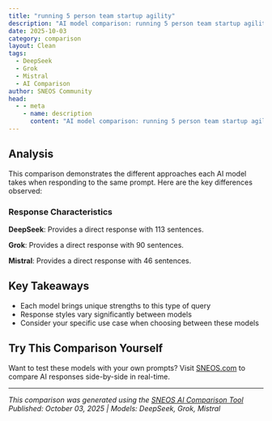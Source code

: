 ```yaml
---
title: "running 5 person team startup agility"
description: "AI model comparison: running 5 person team startup agility..."
date: 2025-10-03
category: comparison
layout: Clean
tags:
  - DeepSeek
  - Grok
  - Mistral
  - AI Comparison
author: SNEOS Community
head:
  - - meta
    - name: description
      content: "AI model comparison: running 5 person team startup agility..."
---
```


<ChatComparison
  title="running 5 person team startup agility"
  prompt="running 5 person team startup agility"
  :responses='{
    "DeepSeek": "Of course. Running a 5-person startup requires a hyper-focused, pragmatic, and highly communicative form of agility. You can\u0027t afford the overhead of a large-scale framework, but you desperately need the benefits.\n\nHere\u2019s a comprehensive guide to achieving true agility in a 5-person startup team.\n\n### The Core Philosophy: \u0022Doing, Not Ceremony\u0022\n\nForget rigid adherence to Scrum or SAFe. Your goal is to create a fast, feedback-driven engine. Your process should be a **means to an end**, and that end is **building the right thing and getting it to customers quickly.**\n\n---\n\n### 1. Team Structure \u0026 Roles (The \u0022Who\u0022)\n\nIn a 5-person team, everyone wears multiple hats, but clarity is key.\n\n*   **The Product Person (1):** Often the CEO or a founder. Owns the \u0022Why.\u0022 They are responsible for the vision, customer discovery, and prioritizing the backlog. They are the voice of the customer.\n*   **The Tech Lead (1):** A senior engineer who owns the \u0022How.\u0022 They make key technical decisions, ensure code quality, and mentor others. They are the architect and the glue of the engineering effort.\n*   **The Developers (2-3):** The execution muscle. They build features, fix bugs, and contribute to technical discussions. They are also responsible for testing and deployment.\n*   **The Designer (0.5 - 1):** Often a part-time role or a hat worn by the Product Person or a developer. Responsible for UX/UI. As you grow, this becomes a full-time role.\n\n**Crucial Mindset:** **\u0022No Silos.\u0022** The developer should feel comfortable giving product feedback, and the product person should understand technical constraints. Everyone is responsible for the product\u0027s success.\n\n---\n\n### 2. The Hybrid Process (The \u0022How\u0022)\n\nDon\u0027t call it Scrum or Kanban. Call it \u0022our weekly rhythm.\u0022 This is a lightweight, hybrid model that works perfectly.\n\n#### **The Weekly Cycle (The Heartbeat)**\n\n*   **Monday: Kick-off \u0026 Planning (30-45 mins)**\n    *   **Review Last Week:** What did we ship? What did we learn?\n    *   **Plan This Week:** The Product Person presents the top 3-5 priorities for the week.\n    *   **Collaborative Breakdown:** The whole team discusses each item. \u0022How will we build this? Any unknowns?\u0022 The goal is to create a shared understanding, not a detailed estimate.\n    *   **Output:** A clear, short list of what the team commits to focusing on this week. This goes on a **Kanban board** (see below).\n\n*   **Tuesday - Thursday: Focused Execution (The \u0022Sprint\u0022)**\n    *   **Daily Stand-up (10 mins max):** This is critical. Each person answers:\n        1.  What did I do yesterday?\n        2.  What am I doing today?\n        3.  **What is blocking me?** (This is the most important part).\n    *   **No Interruptions Rule:** Protect deep work. Use a \u0022Do Not Disturb\u0022 signal (headphones, status) and async communication (Slack) for non-urgent matters.\n    *   **Pair Programming/Mob Programming:** With 5 people, this is incredibly powerful for solving hard problems, spreading knowledge, and improving quality.\n\n*   **Friday: Review \u0026 Retrospective (60 mins)**\n    *   **Demo/Review (30 mins):** Show what you built. This isn\u0027t for investors; it\u0027s for the team. **Actually use the new feature.** Did it work as expected? Does it feel right? Invite early users if possible.\n    *   **Retrospective (30 mins):** The most important meeting for improvement. Discuss:\n        *   What went well this week?\n        *   What could be improved?\n        *   What will we try differently next week? (Create one actionable experiment).\n\n#### **The Visual Tool: The Kanban Board**\n\nUse a simple physical whiteboard or a digital tool like Trello, Linear, or Jira.\n\n**Columns:**\n*   **Backlog** (Everything we *could* do)\n*   **This Week** (What we *will* do)\n*   **In Progress** (Limit to 1-2 items per person!)\n*   **Review/QA** (Code review and quick testing)\n*   **Done** (Shipped and in users\u0027 hands)\n\n**Benefits:** It creates visibility, limits work-in-progress (preventing context switching), and provides a constant sense of progress.\n\n---\n\n### 3. Key Practices for Hyper-Efficiency\n\n*   **Bias for Action:** If a discussion goes on for more than 10 minutes, timebox it and make a decision. You can always change it later. **\u0022Done is better than perfect.\u0022**\n*   **Build \u2192 Measure \u2192 Learn, on a Micro-Scale:** Every feature is a hypothesis. Ship a small, \u0022minimum lovable\u0022 version to a few users and get feedback *within days*, not weeks.\n*   **Automate Everything:** Your CI/CD (Continuous Integration/Continuous Deployment) pipeline is your best employee. Automate testing, builds, and deployments. You should be able to ship code to production multiple times a day with confidence.\n*   **Embrace \u0022Good Enough\u0022:** You don\u0027t need a scalable, enterprise-grade solution for V1. Use off-the-shelf services (e.g., Firebase, Supabase, Stripe) to build faster. Avoid \u0022premature optimization.\u0022\n*   **Default to Transparency:** Everyone has access to everything: code, metrics, customer feedback, financials (to a reasonable degree). This builds trust and empowers everyone to make better decisions.\n\n---\n\n### 4. Common Pitfalls \u0026 How to Avoid Them\n\n| Pitfall | Symptom | Solution |\n| :--- | :--- | :--- |\n| **Feature Bloat** | Endless debates about edge cases; slow progress. | **Timebox design/planning.** Build the smallest thing that delivers core value. Say \u0022no\u0022 more often. |\n| **Founder-Driven \u0022Agility\u0022** | The CEO changes priorities daily, causing chaos. | **Protect the weekly cycle.** The CEO/Priority-setter must respect the team\u0027s focus. Changes go into the *next* week\u0027s planning. |\n| **Hero Culture** | One person works 80-hour weeks and becomes a bottleneck. | **Promote pairing and knowledge sharing.** Document key processes. Sustainability \u003E short-term bursts. |\n| **Skipping Retrospectives** | The same problems keep happening; team morale drops. | **Make retros sacred.** They are not a \u0022nice-to-have.\u0022 They are the engine of improvement. |\n| **No Customer Feedback** | Building in a vacuum; building things nobody wants. | **Mandate weekly user contact.** Even if it\u0027s just watching one user struggle with your product on a video call. |\n\n### Sample One-Week Snapshot\n\n*   **Monday:** Plan to build a new \u0022Export Data\u0022 feature. Team agrees on a simple CSV export as V1.\n*   **Tue-Wed:** Two developers pair-program to build it. Tech lead works on a tricky performance issue. Designer prepares assets for the next feature.\n*   **Daily Stand-ups:** Quick syncs reveal a small API bottleneck, which is fixed immediately.\n*   **Thursday:** Feature is code-reviewed, tested, and deployed to a small group of beta users.\n*   **Friday:**\n    *   **Demo:** The team watches a beta user successfully export their data. They notice the user looked for the button in the wrong place.\n    *   **Retro:** The team realizes pairing worked well, but the deployment script was flaky. **Action Item:** Tech lead will fix the script on Monday morning.\n\nThis cycle is fast, focused, and creates tangible learning and improvement every single week. That is the essence of startup agility.",
    "Grok": "Running a 5-person startup requires a focus on agility to adapt quickly, innovate, and stay competitive despite limited resources. Agility in this context means being flexible, responsive to change, and efficient in decision-making. Below are key strategies and principles to ensure agility in a small startup team:\n\n---\n\n### 1. Adopt a Lean Mindset\n- **Focus on MVP (Minimum Viable Product):** Build only what\u2019s necessary to test your idea with customers. Avoid over-engineering or over-investing in features before validating your concept.\n- **Iterate Quickly:** Use short development cycles to test, learn, and improve your product based on real user feedback.\n- **Cut Waste:** Eliminate processes, tools, or tasks that don\u2019t add value to your customers or business.\n\n**Action Tip:** Use tools like the Lean Canvas to map out your business model and prioritize key assumptions to test.\n\n---\n\n### 2. Foster Clear Communication\n- With a small team, communication is critical to avoid misalignment.\n- **Daily Check-Ins:** Hold quick stand-up meetings (5-10 minutes) to discuss progress, blockers, and next steps.\n- **Use Collaborative Tools:** Leverage tools like Slack, Trello, or Asana to keep everyone on the same page without lengthy meetings.\n- **Transparency:** Ensure everyone understands the startup\u2019s goals, priorities, and challenges.\n\n**Action Tip:** Set up a shared calendar for deadlines and use a project management tool to track tasks and responsibilities.\n\n---\n\n### 3. Embrace Cross-Functional Roles\n- In a 5-person team, each member often wears multiple hats.\n- **Skill Sharing:** Encourage team members to learn and take on tasks outside their primary expertise (e.g., a developer helping with marketing or a marketer contributing to customer support).\n- **Flexibility:** Avoid rigid job descriptions\u2014let team members step into roles based on current needs.\n- **Empower Decision-Making:** Give individuals autonomy to solve problems without constant approvals, speeding up execution.\n\n**Action Tip:** Identify each team member\u2019s core skills and secondary skills, and create a skills matrix to understand where overlap or gaps exist.\n\n---\n\n### 4. Prioritize and Focus\n- With limited resources, you can\u2019t do everything at once.\n- **Set Clear Goals:** Use frameworks like OKRs (Objectives and Key Results) to define measurable outcomes and focus on what matters most.\n- **Time-Box Tasks:** Limit the time spent on specific tasks or projects to avoid scope creep.\n- **Say No:** Avoid distractions or \u201Cnice-to-have\u201D ideas that don\u2019t align with your immediate goals.\n\n**Action Tip:** Hold a weekly planning session to prioritize tasks and ensure the team is aligned on the top 2-3 goals for the week.\n\n---\n\n### 5. Leverage Agile Methodologies\n- Borrow principles from Agile or Scrum to structure your workflow.\n- **Sprints:** Work in short cycles (e.g., 1-2 weeks) to deliver small, incremental results.\n- **Retrospectives:** At the end of each sprint, discuss what went well, what didn\u2019t, and how to improve.\n- **Backlog Management:** Maintain a list of tasks and prioritize them based on impact and urgency.\n\n**Action Tip:** Use a tool like Jira or Trello to create a Kanban board for visualizing tasks in \u201CTo Do,\u201D \u201CIn Progress,\u201D and \u201CDone\u201D categories.\n\n---\n\n### 6. Stay Customer-Centric\n- Agility means responding to customer needs quickly.\n- **Gather Feedback Early:** Talk to users or customers regularly through surveys, interviews, or usability tests.\n- **Pivot When Necessary:** If feedback shows your product or strategy isn\u2019t working, don\u2019t hesitate to pivot.\n- **Build Relationships:** With a small team, you can directly engage with early customers to build loyalty and get candid insights.\n\n**Action Tip:** Assign one team member to be the primary point of contact for customer feedback and ensure insights are shared with the team.\n\n---\n\n### 7. Automate and Outsource\n- Maximize efficiency by automating repetitive tasks and outsourcing non-core activities.\n- **Automation Tools:** Use tools like Zapier for workflow automation, Buffer for social media scheduling, or QuickBooks for accounting.\n- **Freelancers/Contractors:** Outsource specialized tasks (e.g., graphic design, content writing) to save time and focus on your core strengths.\n\n**Action Tip:** Audit your team\u2019s weekly tasks to identify repetitive work that can be automated or delegated.\n\n---\n\n### 8. Maintain Team Morale and Energy\n- A small team can burn out quickly if overworked or stressed.\n- **Celebrate Wins:** Acknowledge small achievements to keep motivation high.\n- **Flexible Work:** Allow remote work or flexible hours to support work-life balance.\n- **Open Dialogue:** Encourage team members to voice concerns or ideas without fear of judgment.\n\n**Action Tip:** Schedule a monthly team-building activity (virtual or in-person) to strengthen bonds and recharge.\n\n---\n\n### 9. Monitor Key Metrics\n- Agility requires data-driven decisions.\n- **Track KPIs:** Focus on a few key performance indicators (e.g., customer acquisition cost, monthly recurring revenue, or user retention) to measure progress.\n- **Avoid Over-Analysis:** Don\u2019t get bogged down in too many metrics\u2014focus on actionable insights.\n- **Adapt Based on Data:** Use data to spot trends and adjust your strategy quickly.\n\n**Action Tip:** Use a simple dashboard tool like Google Data Studio or Mixpanel to visualize important metrics in real-time.\n\n---\n\n### 10. Stay Open to Change\n- In a startup, the only constant is change. Be prepared to adapt.\n- **Experiment Constantly:** Test new ideas, even if they fail, as failure is a learning opportunity.\n- **Market Awareness:** Stay updated on industry trends and competitor moves to anticipate shifts.\n- **Reassess Regularly:** Revisit your business model, product, or strategy every few months to ensure it\u2019s still relevant.\n\n**Action Tip:** Schedule a quarterly \u201Cstrategy review\u201D to evaluate whether your current direction aligns with market needs and team capabilities.\n\n---\n\n### Challenges to Agility in a 5-Person Startup (and Solutions)\n1. **Limited Bandwidth:** With only 5 people, workloads can be heavy.\n   - **Solution:** Delegate non-critical tasks, automate processes, and hire freelancers for short-term needs.\n2. **Decision Bottlenecks:** Small teams can struggle with too much reliance on one or two leaders.\n   - **Solution:** Distribute decision-making power and trust team members to act independently.\n3. **Skill Gaps:** A small team may lack expertise in key areas.\n   - **Solution:** Invest in learning (e.g., online courses) or partner with advisors/consultants for guidance.\n4. **Burnout:** High pressure and long hours can demotivate the team.\n   - **Solution:** Prioritize sustainable workloads and encourage time off.\n\n---\n\n### Final Thoughts\nAgility in a 5-person startup comes down to simplicity, adaptability, and teamwork. Keep processes lightweight, focus on delivering value to customers, and empower each team member to contribute meaningfully. By staying nimble and responsive, your small team can outmaneuver larger competitors and build a strong foundation for growth.\n\nIf you have specific areas of concern (e.g., product development, team dynamics, or funding), let me know, and I can dive deeper!",
    "Mistral": "Running a 5-person startup team requires agility, effective communication, and a clear focus on goals. Here are some strategies to help you maximize your team\u0027s productivity and agility:\n\n### 1. **Clear Vision and Goals**\n   - **Define Objectives:** Ensure everyone understands the company\u0027s vision, mission, and short-term goals.\n   - **Set Milestones:** Break down larger goals into smaller, achievable milestones.\n\n### 2. **Roles and Responsibilities**\n   - **Define Roles:** Clearly outline each team member\u0027s roles and responsibilities to avoid overlap and ensure accountability.\n   - **Cross-Functional Skills:** Encourage team members to develop cross-functional skills to increase flexibility and adaptability.\n\n### 3. **Effective Communication**\n   - **Regular Meetings:** Hold regular stand-up meetings (e.g., daily or weekly) to discuss progress, challenges, and next steps.\n   - **Open Channels:** Use communication tools like Slack, Microsoft Teams, or Zoom for real-time collaboration.\n   - **Transparency:** Foster a culture of transparency where team members feel comfortable sharing ideas and concerns.\n\n### 4. **Agile Methodologies**\n   - **Scrum or Kanban:** Implement agile methodologies like Scrum or Kanban to manage tasks and projects efficiently.\n   - **Sprint Planning:** Plan sprints (e.g., 2-week cycles) to focus on specific tasks and goals.\n   - **Retrospectives:** Conduct regular retrospectives to review what worked well and what didn\u0027t, and make improvements.\n\n### 5. **Prioritization**\n   - **Prioritize Tasks:** Use tools like Trello, Asana, or Jira to prioritize tasks and track progress.\n   - **Focus on MVP:** Prioritize the development of a Minimum Viable Product (MVP) to get to market quickly and gather feedback.\n\n### 6. **Customer Feedback**\n   - **Gather Feedback:** Regularly gather and analyze customer feedback to make informed decisions.\n   - **Iterate Quickly:** Be ready to pivot or iterate based on feedback and market conditions.\n\n### 7. **Resource Management**\n   - **Budgeting:** Keep a close eye on your budget and allocate resources wisely.\n   - **Time Management:** Use time-tracking tools to ensure efficient use of time and resources.\n\n### 8. **Team Building**\n   - **Team Bonding:** Organize team-building activities to foster a strong team spirit.\n   - **Mentorship:** Provide mentorship and support to help team members grow professionally.\n\n### 9. **Adaptability**\n   - **Stay Flexible:** Be prepared to adapt to changes quickly, whether it\u0027s a shift in market demand or a new opportunity.\n   - **Continuous Learning:** Encourage continuous learning and development to stay ahead of industry trends.\n\n### 10. **Health and Well-being**\n   - **Work-Life Balance:** Ensure team members have a healthy work-life balance to prevent burnout.\n   - **Mental Health:** Pay attention to mental health and provide support when needed.\n\n### Tools and Technologies\n   - **Project Management:** Trello, Asana, Jira\n   - **Communication:** Slack, Microsoft Teams, Zoom\n   - **Documentation:** Google Docs, Notion, Confluence\n   - **Development:** GitHub, GitLab, Bitbucket\n\n### Example Workflow\n1. **Monday:** Sprint planning meeting to set goals for the week.\n2. **Daily:** Short stand-up meetings to discuss progress and blockers.\n3. **Friday:** Retrospective meeting to review the week and plan improvements.\n4. **Monthly:** Team-building activity and review of long-term goals.\n\nBy implementing these strategies, you can create a highly agile and effective 5-person startup team that is well-equipped to navigate the challenges and opportunities of the startup world."
  }'
  published-date="21:02"
/>

## Analysis

This comparison demonstrates the different approaches each AI model takes when responding to the same prompt. Here are the key differences observed:

### Response Characteristics

**DeepSeek**: Provides a direct response with 113 sentences. 

**Grok**: Provides a direct response with 90 sentences. 

**Mistral**: Provides a direct response with 46 sentences. 

## Key Takeaways

- Each model brings unique strengths to this type of query
- Response styles vary significantly between models
- Consider your specific use case when choosing between these models

## Try This Comparison Yourself

Want to test these models with your own prompts? Visit [SNEOS.com](https://sneos.com) to compare AI responses side-by-side in real-time.

---

*This comparison was generated using the [SNEOS AI Comparison Tool](https://sneos.com)*
*Published: October 03, 2025 | Models: DeepSeek, Grok, Mistral*
